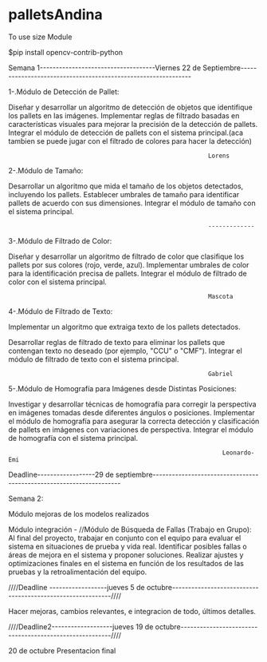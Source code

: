 # palletsAndina

To use size Module


$pip install opencv-contrib-python


Semana 1------------------------------------Viernes 22 de Septiembre--------------------------------------------------------------

1-.Módulo de Detección de Pallet:

Diseñar y desarrollar un algoritmo de detección de objetos que identifique los pallets en las imágenes.
Implementar reglas de filtrado basadas en características visuales para mejorar la precisión de la detección de pallets.
Integrar el módulo de detección de pallets con el sistema principal.(aca tambien se puede jugar con el filtrado de colores para hacer la detección)


															Lorens



2-.Módulo de Tamaño:

Desarrollar un algoritmo que mida el tamaño de los objetos detectados, incluyendo los pallets.
Establecer umbrales de tamaño para identificar pallets de acuerdo con sus dimensiones.
Integrar el módulo de tamaño con el sistema principal.

															-------------


3-.Módulo de Filtrado de Color:

Diseñar y desarrollar un algoritmo de filtrado de color que clasifique los pallets por sus colores (rojo, verde, azul).
Implementar umbrales de color para la identificación precisa de pallets.
Integrar el módulo de filtrado de color con el sistema principal.

															Mascota



4-.Módulo de Filtrado de Texto:

Implementar un algoritmo que extraiga texto de los pallets detectados.

Desarrollar reglas de filtrado de texto para eliminar los pallets que contengan texto no deseado (por ejemplo, "CCU" o "CMF").
Integrar el módulo de filtrado de texto con el sistema principal.

															Gabriel



5-.Módulo de Homografía para Imágenes desde Distintas Posiciones:

Investigar y desarrollar técnicas de homografía para corregir la perspectiva en imágenes tomadas desde diferentes ángulos o posiciones.
Implementar el módulo de homografía para asegurar la correcta detección y clasificación de pallets en imágenes con variaciones de perspectiva.
Integrar el módulo de homografía con el sistema principal.

														        Leonardo-Emi


Deadline------------------29 de septiembre--------------------------------------------------------------------

Semana 2:

Módulo mejoras de los modelos realizados

Módulo integración - //Módulo de Búsqueda de Fallas (Trabajo en Grupo):
Al final del proyecto, trabajar en conjunto con el equipo para evaluar el sistema en situaciones de prueba y vida real.
Identificar posibles fallas o áreas de mejora en el sistema y proponer soluciones.
Realizar ajustes y optimizaciones finales en el sistema en función de los resultados de las pruebas y la retroalimentación del equipo.



////Deadline ------------------jueves 5 de octubre-----------------------------------------------------------////


Hacer mejoras, cambios relevantes, e integracion de todo, últimos detalles.


////Deadline2-------------------jueves 19 de octubre--------------------------------------------------------////

20 de octubre Presentacion final
